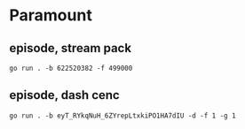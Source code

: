 # Paramount

## episode, stream pack

~~~
go run . -b 622520382 -f 499000
~~~

## episode, dash cenc

~~~
go run . -b eyT_RYkqNuH_6ZYrepLtxkiPO1HA7dIU -d -f 1 -g 1
~~~
